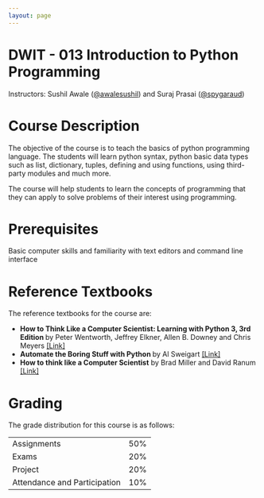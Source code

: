 ```yaml
---
layout: page
---
```


# DWIT - 013 Introduction to Python Programming

Instructors: Sushil Awale (<a href="https://github.com/awalesushil">@awalesushil</a>) and Suraj Prasai (<a href="https://github.com/spygaraud">@spygaraud</a>)

# Course Description

The objective of the course is to teach the basics of python programming language. The students will learn python syntax, python basic data types such as list, dictionary, tuples, defining and using functions, using third-party modules and much more.

The course will help students to learn the concepts of programming that they can apply to solve problems of their interest using programming. 


# Prerequisites

<p>
Basic computer skills and familiarity with text editors and command line interface
</p>

# Reference Textbooks

The reference textbooks for the course are:
<ul>
    <li> <b>How to Think Like a Computer Scientist: Learning with Python 3, 3rd Edition </b>
        by Peter Wentworth, Jeffrey Elkner, Allen B. Downey and Chris Meyers 
        <a href="https://media.readthedocs.org/pdf/howtothink/latest/howtothink.pdf">
        [Link]
        </a>
    </li>
    <li> <b>Automate the Boring Stuff with Python </b>by Al Sweigart
        <a href="http://automatetheboringstuff.com/">
        [Link]
        </a>
    </li>
    <li>
        <b>How to think like a Computer Scientist</b> by Brad Miller and David Ranum
        <a href="http://interactivepython.org/runestone/static/thinkcspy/index.html">
        [Link]
        </a>
    </li>
</ul>

# Grading

<p>
    The grade distribution for this course is as follows:
</p>
<table>
    <tr>
        <td> Assignments </td>
        <td> 50% </td>
    </tr>
    <tr>
        <td> Exams </td>
        <td> 20% </td>
    </tr>
    <tr>
        <td> Project </td>
        <td> 20% </td>
    </tr>
    <tr>
        <td> Attendance and Participation </td>
        <td> 10% </td>
    </tr>
</table>